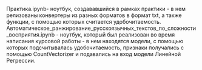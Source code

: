 Практика.ipynb- ноутбук, создававшийся в рамках практики - в нем релизованы конвертеры из разных форматов в формат txt, а также функции, с помощью которых считается удобочитаемость.
Автоматическое_ранжирование_русскоязычных_текстов_по_сложности_восприятия.ipynb - ноутбук, который был реализован во время написания курсовой работы - в нем находятся модели, с помощью которых подсчитывалась удобочитаемость, признаки получались с помощью CountVectorizer и подавались на вход модели Линейной Регрессии.
